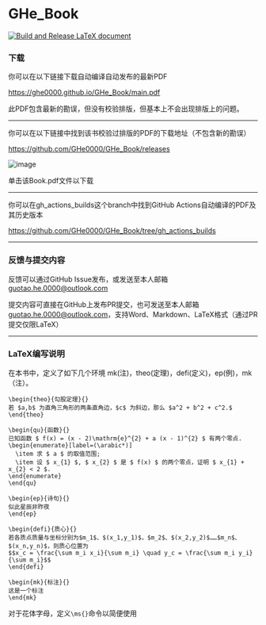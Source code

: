 # GHe_Book

[![Build and Release LaTeX document](https://github.com/GHe0000/GHe_Book/actions/workflows/build-latex-pdf.yml/badge.svg)](https://github.com/GHe0000/GHe_Book/actions/workflows/build-latex-pdf.yml)

### 下载

你可以在以下链接下载自动编译自动发布的最新PDF

<https://ghe0000.github.io/GHe_Book/main.pdf>

此PDF包含最新的勘误，但没有校验排版，但基本上不会出现排版上的问题。

---

你可以在以下链接中找到该书校验过排版的PDF的下载地址（不包含新的勘误）

<https://github.com/GHe0000/GHe_Book/releases>

![image](https://user-images.githubusercontent.com/30252929/204068686-2b744834-a45e-4af9-bc1c-2fb407cc8715.png)

单击该Book.pdf文件以下载

---

你可以在gh_actions_builds这个branch中找到GitHub Actions自动编译的PDF及其历史版本

<https://github.com/GHe0000/GHe_Book/tree/gh_actions_builds>

---

### 反馈与提交内容

反馈可以通过GitHub Issue发布，或发送至本人邮箱<guotao.he.0000@outlook.com>

提交内容可直接在GitHub上发布PR提交，也可发送至本人邮箱<guotao.he.0000@outlook.com>，支持Word、Markdown、LaTeX格式（通过PR提交仅限LaTeX）

---

### LaTeX编写说明

在本书中，定义了如下几个环境
mk(注)，theo(定理)，defi(定义)，ep(例)，mk（注）。
```
\begin{theo}{勾股定理}{}
若 $a,b$ 为直角三角形的两条直角边，$c$ 为斜边，那么 $a^2 + b^2 + c^2.$
\end{theo}

\begin{qu}{函数}{}
已知函数 $ f(x) = (x - 2)\mathrm{e}^{2} + a (x - 1)^{2} $ 有两个零点.
\begin{enumerate}[label=(\arabic*)]
  \item 求 $ a $ 的取值范围;
  \item 设 $ x_{1} $, $ x_{2} $ 是 $ f(x) $ 的两个零点，证明 $ x_{1} + x_{2} < 2 $.
\end{enumerate}
\end{qu}

\begin{ep}{诗句}{}
似此星辰非昨夜
\end{ep}

\begin{defi}{质心}{}
若各质点质量与坐标分别为$m_1$、$(x_1,y_1)$，$m_2$、$(x_2,y_2)$……$m_n$、$(x_n,y_n)$，则质心位置为
$$x_c = \frac{\sum m_i x_i}{\sum m_i} \quad y_c = \frac{\sum m_i y_i}{\sum m_i}$$
\end{defi}

\begin{mk}{标注}{}
这是一个标注
\end{mk}
```

对于花体字母，定义`\ms{}`命令以简便使用

